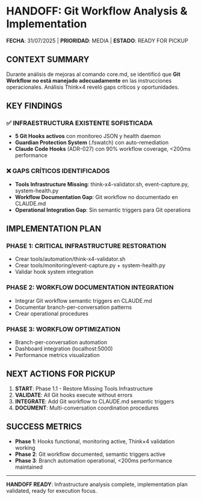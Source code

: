 # HANDOFF: Git Workflow Analysis & Implementation

**FECHA**: 31/07/2025 | **PRIORIDAD**: MEDIA | **ESTADO**: READY FOR PICKUP

## CONTEXT SUMMARY

Durante análisis de mejoras al comando core.md, se identificó que **Git Workflow no está manejado adecuadamente** en las instrucciones operacionales. Análisis Think×4 reveló gaps críticos y oportunidades.

## KEY FINDINGS

### ✅ **INFRAESTRUCTURA EXISTENTE SOFISTICADA**
- **5 Git Hooks activos** con monitoreo JSON y health daemon
- **Guardian Protection System** (.fswatch) con auto-remediation
- **Claude Code Hooks** (ADR-027) con 90% workflow coverage, <200ms performance

### ❌ **GAPS CRÍTICOS IDENTIFICADOS**
- **Tools Infrastructure Missing**: think-x4-validator.sh, event-capture.py, system-health.py
- **Workflow Documentation Gap**: Git workflow no documentado en CLAUDE.md
- **Operational Integration Gap**: Sin semantic triggers para Git operations

## IMPLEMENTATION PLAN

### **PHASE 1: CRITICAL INFRASTRUCTURE RESTORATION** 
- Crear tools/automation/think-x4-validator.sh
- Crear tools/monitoring/event-capture.py + system-health.py
- Validar hook system integration

### **PHASE 2: WORKFLOW DOCUMENTATION INTEGRATION**
- Integrar Git workflow semantic triggers en CLAUDE.md
- Documentar branch-per-conversation patterns
- Crear operational procedures

### **PHASE 3: WORKFLOW OPTIMIZATION**
- Branch-per-conversation automation
- Dashboard integration (localhost:5000)
- Performance metrics visualization

## NEXT ACTIONS FOR PICKUP

1. **START**: Phase 1.1 - Restore Missing Tools Infrastructure
2. **VALIDATE**: All Git hooks execute without errors
3. **INTEGRATE**: Add Git workflow to CLAUDE.md semantic triggers
4. **DOCUMENT**: Multi-conversation coordination procedures

## SUCCESS METRICS
- **Phase 1**: Hooks functional, monitoring active, Think×4 validation working
- **Phase 2**: Git workflow documented, semantic triggers active
- **Phase 3**: Branch automation operational, <200ms performance maintained

---
**HANDOFF READY**: Infrastructure analysis complete, implementation plan validated, ready for execution focus.